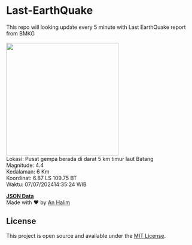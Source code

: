 # Last-EarthQuake
This repo will looking update every 5 minute with Last EarthQuake report from BMKG
<br>
<br>
<img src="https://static.bmkg.go.id/20240707143524.mmi.jpg" width="300"/>
<br>
Lokasi: Pusat gempa berada di darat 5 km timur laut Batang <br>
Magnitude: 4.4 <br>
Kedalaman: 6 Km <br>
Koordinat: 6.87 LS 109.75 BT <br>
Waktu: 07/07/202414:35:24 WIB <br>

<a href="./data/data.json">**JSON Data**</a>
<br>
Made with ❤️ by <a href="https://github.com/an-halim">An Halim</a>
## License

This project is open source and available under the [MIT License](LICENSE).
